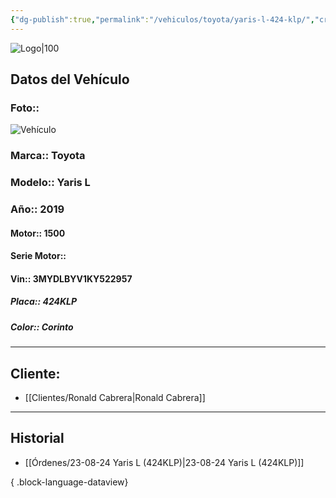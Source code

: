 ```yaml
---
{"dg-publish":true,"permalink":"/vehiculos/toyota/yaris-l-424-klp/","created":"","updated":""}
---
```


![Logo|100](http://drive.google.com/uc?export=view&id=137fl3TIZ0-PU8b-Pt0bsjclwHub_u78G)

## Datos del Vehículo 
### Foto:: 
![Vehículo](http://drive.google.com/uc?export=view&id=1FhfRYLnqnc7EVgi1H623Drc1QQkZZLmq)

### Marca:: Toyota
### Modelo:: Yaris L
### Año:: 2019
#### Motor:: 1500
#### Serie Motor:: 
#### Vin:: 3MYDLBYV1KY522957
##### Placa:: 424KLP
##### Color:: Corinto
---

## Cliente:

- [[Clientes/Ronald Cabrera\|Ronald Cabrera]]


---

## Historial

- [[Órdenes/23-08-24 Yaris L (424KLP)\|23-08-24 Yaris L (424KLP)]]

{ .block-language-dataview} 